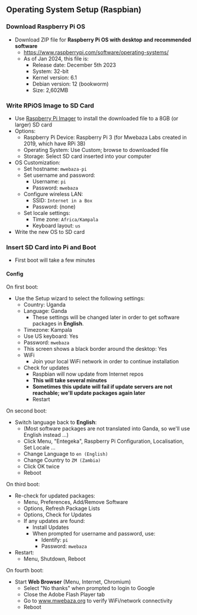 ## Operating System Setup (Raspbian)

### Download Raspberry Pi OS

* Download ZIP file for **Raspberry Pi OS with desktop and recommended software**
  * https://www.raspberrypi.com/software/operating-systems/
  * As of Jan 2024, this file is:
    * Release date: December 5th 2023
    * System: 32-bit
    * Kernel version: 6.1
    * Debian version: 12 (bookworm)
    * Size: 2,602MB


### Write RPiOS Image to SD Card

* Use [Raspberry Pi Imager](https://www.raspberrypi.com/software/) to install the downloaded file to a 8GB (or larger) SD card
* Options:
  * Raspberry Pi Device: Raspberry Pi 3 (for Mwebaza Labs created in 2019, which have RPi 3B)
  * Operating System: Use Custom; browse to downloaded file
  * Storage: Select SD card inserted into your computer
* OS Customization:
  * Set hostname: `mwebaza-pi`
  * Set username and password:
    * Username: `pi`
    * Password: `mwebaza`
  * Configure wireless LAN:
    * SSID: `Internet in a Box`
    * Password: (none)
  * Set locale settings:
    * Time zone: `Africa/Kampala`
    * Keyboard layout: `us`
* Write the new OS to SD card


### Insert SD Card into Pi and Boot

* First boot will take a few minutes 






#### Config

On first boot:
* Use the Setup wizard to select the following settings:
  * Country: Uganda
  * Language: Ganda
    * These settings will be changed later in order to get software packages in **English**.
  * Timezone: Kampala
  * Use US keyboard: Yes
  * Password: `mwebaza`
  * This screen shows a black border around the desktop: Yes
  * WiFi
    * Join your local WiFi network in order to continue installation
  * Check for updates
    * Raspbian will now update from Internet repos
    * **This will take several minutes**
    * **Sometimes this update will fail if update servers are not reachable; we'll update packages again later**
    * Restart
 
On second boot:
* Switch language back to **English**:
  * (Most software packages are not translated into Ganda, so we'll use English instead ...)
  * Click Menu, "Entegeka", Raspberry Pi Configuration, Localisation, Set Locale ...
  * Change Language to `en (English)`
  * Change Country to `ZM (Zambia)`
  * Click OK twice
  * Reboot

On third boot:
* Re-check for updated packages:
  * Menu, Preferences, Add/Remove Software
  * Options, Refresh Package Lists
  * Options, Check for Updates
  * If any updates are found:
    * Install Updates
    * When prompted for username and password, use:
      * Identify:  `pi`
      * Password:  `mwebaza`
* Restart:
  * Menu, Shutdown, Reboot

On fourth boot:
* Start **Web Browser** (Menu, Internet, Chromium)
  * Select "No thanks" when prompted to login to Google
  * Close the Adobe Flash Player tab
  * Go to www.mwebaza.org to verify WiFi/network connectivity
  * Reboot

